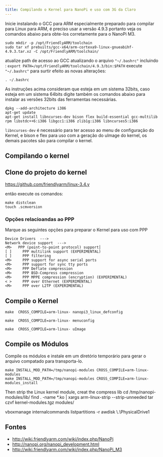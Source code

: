 ```yaml
---
title: Compilando o Kernel para NanoPi e uso com 3G da Claro
---
```


Inicie instalando o GCC para ARM especialmente preparado para compilar para Linux para ARM, é preciso usar a versão 4.9.3 portanto veja os comandos abaixo para obte-los corretamente para o NanoPi M3.

```
sudo mkdir -p /opt/FriendlyARM/toolchain
sudo tar xf prebuilts/gcc-x64/arm-cortexa9-linux-gnueabihf-4.9.3.tar.xz -C /opt/FriendlyARM/toolchain/
```

atualize path de acesso ao GCC atualizando o arquivo `"~/.bashrc"` incluindo :
`export PATH=/opt/FriendlyARM/toolchain/4.9.3/bin:$PATH`
execute `"~/.bashrc"` para surtir efeito as novas alterações:

```
. ~/.bashrc
```

As instruções acima consideram que esteja em um sistema 32bits, caso esteja em um sistema 64bits digite também os comandos abaixo para instalar as versões 32bits das ferramentas necessárias.

```
dpkg --add-architecture i386
apt-get update
apt-get install libncurses-dev bison flex build-essential gcc-multilib rpm libstdc++6:i386 libgcc1:i386 zlib1g:i386 libncurses5:i386
```

`libncurses-dev` é necessário para ter acesso ao menu de configuração do Kernel, e bison e flex para uso com a geração do uImage do kernel, os demais pacotes são para compilar o kernel.

## Compilando o kernel

## Clone do projeto do kernel

https://github.com/friendlyarm/linux-3.4.y

então execute os comandos:

```
make distclean
touch .scmversion
```

### Opções relacioandas ao PPP

Marque as seguintes opções para preparar o Kernel para uso com PPP
```
Device Drivers  --->
Network device support  --->
<M>   PPP (point-to-point protocol) support│  
[ ]     PPP multilink support (EXPERIMENTAL)
[ ]     PPP filtering
<M>     PPP support for async serial ports
<M>     PPP support for sync tty ports
<M>     PPP Deflate compression
<M>     PPP BSD-Compress compression
<M>     PPP MPPE compression (encryption) (EXPERIMENTAL)
< >     PPP over Ethernet (EXPERIMENTAL)
<M>     PPP over L2TP (EXPERIMENTAL)
```

## Compile o Kernel
```
make  CROSS_COMPILE=arm-linux- nanopi3_linux_defconfig
```

```
make  CROSS_COMPILE=arm-linux- menuconfig
```

```
make  CROSS_COMPILE=arm-linux- uImage
```

## Compile os Módulos

Compile os módulos e instale em um diretório temporário para gerar o arquivo compatado para transporta-lo.

```
make INSTALL_MOD_PATH=/tmp/nanopi-modules CROSS_COMPILE=arm-linux- modules
make INSTALL_MOD_PATH=/tmp/nanopi-modules CROSS_COMPILE=arm-linux- modules_install
```

Then strip the Linux kernel module, creat the compress lib
cd /tmp/nanopi-modules/lib/
find . -name \*.ko | xargs arm-linux-strip --strip-unneeded
tar czvf kernel-modules.tgz modules/




vboxmanage internalcommands listpartitions -r awdisk \\.\PhysicalDrive1



## Fontes

* http://wiki.friendlyarm.com/wiki/index.php/NanoPi
* http://nanopi.org/nanopi_development.html
* http://wiki.friendlyarm.com/wiki/index.php/NanoPi_M3
